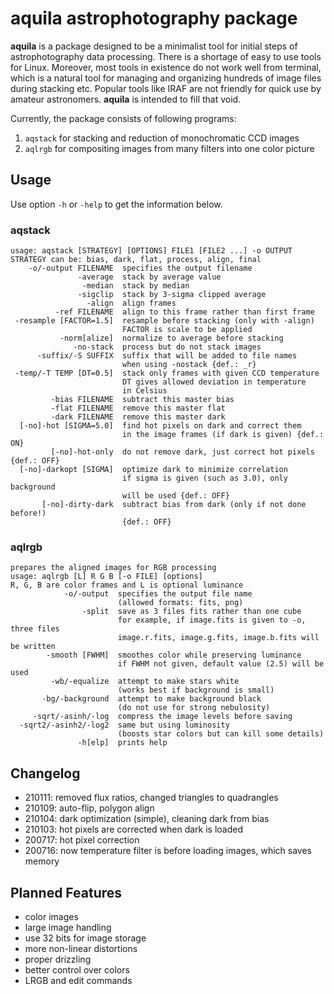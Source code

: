 # aquila astrophotography package

**aquila** is a package designed to be a minimalist tool for initial steps of astrophotography data processing.
There is a shortage of easy to use tools for Linux.
Moreover, most tools in existence do not work well from terminal, which is a natural tool for managing and organizing hundreds of image files during stacking etc.
Popular tools like IRAF are not friendly for quick use by amateur astronomers.
**aquila** is intended to fill that void.

Currently, the package consists of following programs:

1. ``aqstack`` for stacking and reduction of monochromatic CCD images
2. ``aqlrgb`` for compositing images from many filters into one color picture

## Usage

Use option ``-h`` or ``-help`` to get the information below.

### aqstack

```
usage: aqstack [STRATEGY] [OPTIONS] FILE1 [FILE2 ...] -o OUTPUT
STRATEGY can be: bias, dark, flat, process, align, final
    -o/-output FILENAME  specifies the output filename
               -average  stack by average value
                -median  stack by median
               -sigclip  stack by 3-sigma clipped average
                 -align  align frames
          -ref FILENAME  align to this frame rather than first frame
 -resample [FACTOR=1.5]  resample before stacking (only with -align)
                         FACTOR is scale to be applied
           -norm[alize]  normalize to average before stacking
              -no-stack  process but do not stack images
      -suffix/-S SUFFIX  suffix that will be added to file names
                         when using -nostack {def.: _r}
 -temp/-T TEMP [DT=0.5]  stack only frames with given CCD temperature
                         DT gives allowed deviation in temperature
                         in Celsius
         -bias FILENAME  subtract this master bias
         -flat FILENAME  remove this master flat
         -dark FILENAME  remove this master dark
  [-no]-hot [SIGMA=5.0]  find hot pixels on dark and correct them
                         in the image frames (if dark is given) {def.: ON}
         [-no]-hot-only  do not remove dark, just correct hot pixels {def.: OFF}
  [-no]-darkopt [SIGMA]  optimize dark to minimize correlation
                         if sigma is given (such as 3.0), only background
                         will be used {def.: OFF}
       [-no]-dirty-dark  subtract bias from dark (only if not done before!)
                         {def.: OFF}
```

### aqlrgb

```
prepares the aligned images for RGB processing
usage: aqlrgb [L] R G B [-o FILE] [options]
R, G, B are color frames and L is optional luminance
            -o/-output  specifies the output file name
                        (allowed formats: fits, png)
                -split  save as 3 files fits rather than one cube
                        for example, if image.fits is given to -o, three files
                        image.r.fits, image.g.fits, image.b.fits will be written
        -smooth [FWHM]  smoothes color while preserving luminance
                        if FWHM not given, default value (2.5) will be used
         -wb/-equalize  attempt to make stars white
                        (works best if background is small)
       -bg/-background  attempt to make background black
                        (do not use for strong nebulosity)
     -sqrt/-asinh/-log  compress the image levels before saving
  -sqrt2/-asinh2/-log2  same but using luminosity
                        (boosts star colors but can kill some details)
               -h[elp]  prints help
```

## Changelog

- 210111: removed flux ratios, changed triangles to quadrangles
- 210109: auto-flip, polygon align
- 210104: dark optimization (simple), cleaning dark from bias
- 210103: hot pixels are corrected when dark is loaded
- 200717: hot pixel correction
- 200716: now temperature filter is before loading images, which saves memory

## Planned Features

- color images
- large image handling
- use 32 bits for image storage
- more non-linear distortions
- proper drizzling
- better control over colors
- LRGB and edit commands